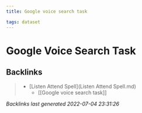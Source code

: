 ```yaml
---
title: Google voice search task

tags: dataset 
---
```


# Google Voice Search Task


## Backlinks

> - [Listen Attend Spell](Listen Attend Spell.md)
>   - [[Google voice search task]]

_Backlinks last generated 2022-07-04 23:31:26_
